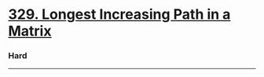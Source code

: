 # [329. Longest Increasing Path in a Matrix](https://leetcode.com/problems/longest-increasing-path-in-a-matrix/)
### Hard 
---

